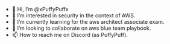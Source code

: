 - 👋 Hi, I’m @xPuffyPuffx
- 👀 I’m interested in security in the context of AWS.
- 🌱 I’m currently learning for the aws architect associate exam.
- 💞️ I’m looking to collaborate on aws blue team playbook.
- 📫 How to reach me on Discord (as PuffyPuff).

<!---
xPuffyPuffx/xPuffyPuffx is a ✨ special ✨ repository because its `README.md` (this file) appears on your GitHub profile.
You can click the Preview link to take a look at your changes.
--->
